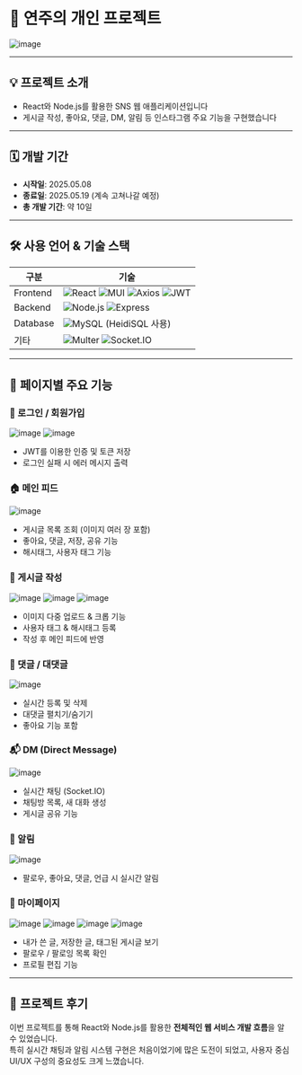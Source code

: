 # 👩 연주의 개인 프로젝트

![image](https://github.com/user-attachments/assets/ff6fea2f-7102-4ef2-9407-07d94975b190)

---

## 💡 프로젝트 소개

- React와 Node.js를 활용한 SNS 웹 애플리케이션입니다
- 게시글 작성, 좋아요, 댓글, DM, 알림 등 인스타그램 주요 기능을 구현했습니다

---

## 🗓 개발 기간

- **시작일**: 2025.05.08  
- **종료일**: 2025.05.19 (계속 고쳐나갈 예정)  
- **총 개발 기간**: 약 10일  

---

## 🛠️ 사용 언어 & 기술 스택

| 구분 | 기술 |
|------|------|
| Frontend | ![React](https://img.shields.io/badge/React-61DAFB?style=for-the-badge&logo=react&logoColor=black) ![MUI](https://img.shields.io/badge/MUI-007FFF?style=for-the-badge&logo=mui&logoColor=white) ![Axios](https://img.shields.io/badge/Axios-5A29E4?style=for-the-badge) ![JWT](https://img.shields.io/badge/JWT-000000?style=for-the-badge&logo=jsonwebtokens&logoColor=white) |
| Backend | ![Node.js](https://img.shields.io/badge/Node.js-339933?style=for-the-badge&logo=nodedotjs&logoColor=white) ![Express](https://img.shields.io/badge/Express-FF4F4F?style=for-the-badge&logo=express&logoColor=white) |
| Database | ![MySQL](https://img.shields.io/badge/MySQL-4479A1?style=for-the-badge&logo=mysql&logoColor=white) (HeidiSQL 사용) |
| 기타 | ![Multer](https://img.shields.io/badge/Multer-FF8C00?style=for-the-badge) ![Socket.IO](https://img.shields.io/badge/Socket.IO-010101?style=for-the-badge&logo=socketdotio&logoColor=white) |

---

## 📄 페이지별 주요 기능

### 🔐 로그인 / 회원가입

![image](https://github.com/user-attachments/assets/f467dcfa-ff7a-40de-abc0-26e84e36f2c0)
![image](https://github.com/user-attachments/assets/6e95f3fe-de2e-42dc-aacb-9cacfe2915e2)

- JWT를 이용한 인증 및 토큰 저장
- 로그인 실패 시 에러 메시지 출력

### 🏠 메인 피드

![image](https://github.com/user-attachments/assets/f07d7c2d-1a1a-4618-8636-207df1d2c6bf)

- 게시글 목록 조회 (이미지 여러 장 포함)
- 좋아요, 댓글, 저장, 공유 기능
- 해시태그, 사용자 태그 기능

### 📝 게시글 작성

![image](https://github.com/user-attachments/assets/13d9a20e-fec0-4bba-871a-46ac393dd020)
![image](https://github.com/user-attachments/assets/76146f2b-fe79-4a4c-a8e0-a19199c24cae)
![image](https://github.com/user-attachments/assets/8eaac756-9924-4f18-8272-a7e97ee22e74)

- 이미지 다중 업로드 & 크롭 기능
- 사용자 태그 & 해시태그 등록
- 작성 후 메인 피드에 반영

### 💬 댓글 / 대댓글

![image](https://github.com/user-attachments/assets/a2a3cbfa-1818-4526-9f0f-67431890ce51)

- 실시간 등록 및 삭제
- 대댓글 펼치기/숨기기
- 좋아요 기능 포함

### 📬 DM (Direct Message)

![image](https://github.com/user-attachments/assets/499da885-d191-4d34-beb3-5d0b8b64510c)

- 실시간 채팅 (Socket.IO)
- 채팅방 목록, 새 대화 생성
- 게시글 공유 기능

### 🔔 알림

![image](https://github.com/user-attachments/assets/8e4aafad-db39-4d8c-8f34-3568ec8412e7)

- 팔로우, 좋아요, 댓글, 언급 시 실시간 알림

### 👤 마이페이지

![image](https://github.com/user-attachments/assets/83548327-f353-45f7-b8fa-d497d2285a78)
![image](https://github.com/user-attachments/assets/14488dfe-746e-49d8-ab8c-71591cb2681f)
![image](https://github.com/user-attachments/assets/8eda00fd-6c65-4d1e-914b-06a3c3266769)
![image](https://github.com/user-attachments/assets/38badea8-a447-4d41-98e1-282922c29e0f)

- 내가 쓴 글, 저장한 글, 태그된 게시글 보기
- 팔로우 / 팔로잉 목록 확인
- 프로필 편집 기능

---

## 💬 프로젝트 후기

이번 프로젝트를 통해 React와 Node.js를 활용한 **전체적인 웹 서비스 개발 흐름**을 알 수 있었습니다.  
특히 실시간 채팅과 알림 시스템 구현은 처음이었기에 많은 도전이 되었고, 사용자 중심 UI/UX 구성의 중요성도 크게 느꼈습니다.  
